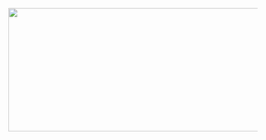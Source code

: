 <p align="center">
  <img src="https://github.com/ianaumi/TheSingingBee/blob/development/Illustraions/logo.png" width="600" height="250">
</p>
